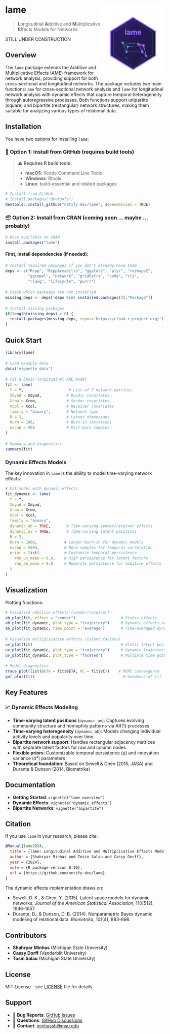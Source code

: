 # **lame** <img src="man/figures/lame_hex.png" align="right" alt="hex" width="200px">

> **L**ongitudinal **A**dditive and **M**ultiplicative **E**ffects Models for Networks

STILL UNDER CONSTRUCTION

## Overview

The `lame` package extends the Additive and Multiplicative Effects (AME) framework for network analysis, providing support for both cross-sectional and longitudinal networks. The package includes two main functions: `ame` for cross-sectional network analysis and `lame` for longitudinal network analysis with dynamic effects that capture temporal heterogeneity through autoregressive processes. Both functions support unipartite (square) and bipartite (rectangular) network structures, making them suitable for analyzing various types of relational data.

## Installation

You have two options for installing `lame`:

### 🔧 Option 1: Install from GitHub (requires build tools)

> ⚠️ **Requires R build tools:**
> - **macOS**: Xcode Command Line Tools
> - **Windows**: Rtools
> - **Linux**: build-essential and related packages

```r
# Install from GitHub
# install.packages("devtools")
devtools::install_github("netify-dev/lame", dependencies = TRUE)
```

### 📦 Option 2: Install from CRAN (coming soon ... maybe ... probably)

```r
# Once available on CRAN
install.packages("lame")
```

#### First, install dependencies (if needed):

```r
# Install required packages if you don't already have them
deps <- c("Rcpp", "RcppArmadillo", "ggplot2", "plyr", "reshape2", 
          "ggrepel", "network", "gridExtra", "coda", "cli", 
          "rlang", "lifecycle", "purrr")

# Check which packages are not installed
missing_deps <- deps[!deps %in% installed.packages()[,"Package"]]

# Install missing packages
if(length(missing_deps) > 0) {
  install.packages(missing_deps, repos='https://cloud.r-project.org/')
}
```

## Quick Start

```r
library(lame)

# Load example data
data("vignette_data")

# Fit a basic longitudinal AME model
fit <- lame(
  Y = Y,                    # List of T network matrices
  Xdyad = Xdyad,           # Dyadic covariates
  Xrow = Xrow,             # Sender covariates
  Xcol = Xcol,             # Receiver covariates
  family = "binary",       # Network type
  R = 2,                   # Latent dimensions
  burn = 100,              # Burn-in iterations
  nscan = 500              # Post-burn samples
)

# Summary and diagnostics
summary(fit)
```

### Dynamic Effects Models

The key innovation in `lame` is the ability to model time-varying network effects:

```r
# Fit model with dynamic effects
fit_dynamic <- lame(
  Y = Y,
  Xdyad = Xdyad,
  Xrow = Xrow,
  Xcol = Xcol,
  family = "binary",
  dynamic_ab = TRUE,       # Time-varying sender/receiver effects
  dynamic_uv = TRUE,       # Time-varying latent positions
  R = 2,
  burn = 1000,            # Longer burn-in for dynamic models
  nscan = 5000,           # More samples for temporal correlation
  prior = list(           # Customize temporal persistence
    rho_uv_mean = 0.9,    # High persistence for latent factors
    rho_ab_mean = 0.8     # Moderate persistence for additive effects
  )
)
```

## Visualization

Plotting functions:

```r
# Visualize additive effects (sender/receiver)
ab_plot(fit, effect = "sender")                    # Static effects
ab_plot(fit_dynamic, plot_type = "trajectory")     # Dynamic effects over time
ab_plot(fit_dynamic, time_point = "average")       # Time-averaged dynamic effects

# Visualize multiplicative effects (latent factors)
uv_plot(fit)                                       # Static latent positions
uv_plot(fit_dynamic, plot_type = "trajectory")     # Dynamic trajectories
uv_plot(fit_dynamic, plot_type = "faceted")        # Multiple time points

# Model diagnostics
trace_plot(list(BETA = fit$BETA, VC = fit$VC))    # MCMC convergence
gof_plot(fit)                                       # Goodness-of-fit
```

## Key Features

### 📈 Dynamic Effects Modeling

- **Time-varying latent positions** (`dynamic_uv`): Captures evolving community structure and homophily patterns via AR(1) processes
- **Time-varying heterogeneity** (`dynamic_ab`): Models changing individual activity levels and popularity over time
- **Bipartite network support**: Handles rectangular adjacency matrices with separate latent factors for row and column nodes
- **Flexible priors**: Customizable temporal persistence (ρ) and innovation variance (σ²) parameters
- **Theoretical foundation**: Based on Sewell & Chen (2015, JASA) and Durante & Dunson (2014, Biometrika)

## Documentation

- **Getting Started**: `vignette("lame-overview")`
- **Dynamic Effects**: `vignette("dynamic_effects")`
- **Bipartite Networks**: `vignette("bipartite")`

## Citation

If you use `lame` in your research, please cite:

```bibtex
@Manual{lame2024,
  title = {lame: Longitudinal Additive and Multiplicative Effects Models for Networks},
  author = {Shahryar Minhas and Tosin Salau and Cassy Dorff},
  year = {2024},
  note = {R package version 0.10},
  url = {https://github.com/netify-dev/lame},
}
```

The dynamic effects implementation draws on:

- Sewell, D. K., & Chen, Y. (2015). Latent space models for dynamic networks. *Journal of the American Statistical Association*, 110(512), 1646-1657.
- Durante, D., & Dunson, D. B. (2014). Nonparametric Bayes dynamic modeling of relational data. *Biometrika*, 101(4), 883-898.

## Contributors

- **Shahryar Minhas** (Michigan State University)
- **Cassy Dorff** (Vanderbilt University)
- **Tosin Salau** (Michigan State University)

## License

MIT License - see [LICENSE](LICENSE) file for details.

## Support

- 🐛 **Bug Reports**: [GitHub Issues](https://github.com/netify-dev/lame/issues)
- 💬 **Questions**: [GitHub Discussions](https://github.com/netify-dev/lame/discussions)
- 📧 **Contact**: <minhassh@msu.edu>
